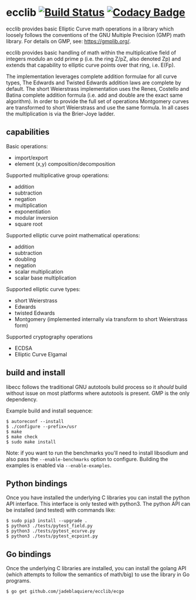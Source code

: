 # ecclib [![Build Status](https://travis-ci.org/jadeblaquiere/ecclib.svg?branch=master)](https://travis-ci.org/jadeblaquiere/ecclib) [![Codacy Badge](https://api.codacy.com/project/badge/Grade/007eab0568ae41049a1a9b94dfcce494)](https://www.codacy.com/app/jadeblaquiere/ecclib?utm_source=github.com&amp;utm_medium=referral&amp;utm_content=jadeblaquiere/ecclib&amp;utm_campaign=Badge_Grade)

ecclib provides basic Elliptic Curve math operations in a library which loosely
follows the conventions of the GNU Multiple Precision (GMP) math library. For
details on GMP, see: https://gmplib.org/.

ecclib provides basic handling of math within the multiplicative field of
integers modulo an odd prime p (i.e. the ring Z/pZ, also denoted Zp) and extends that
capability to elliptic curve points over that ring, i.e. E(Fp).

The implementation leverages complete addition formulae for all curve types, The Edwards
and Twisted Edwards addition laws are complete by default. The short Weierstrass
implementation uses the Renes, Costello and Batina complete addition formula (i.e.
add and double are the exact same algorithm). In order to provide the full set of
operations Montgomery curves are transformed to short Weierstrass and use the same
formula. In all cases the multiplication is via the Brier-Joye ladder.

## capabilities

Basic operations:
* import/export
* element (x,y) composition/decomposition

Supported multiplicative group operations:
* addition
* subtraction
* negation
* multiplication
* exponentiation
* modular inversion
* square root

Supported elliptic curve point mathematical operations:
* addition
* subtraction
* doubling
* negation
* scalar multiplication
* scalar base multiplication

Supported elliptic curve types:
* short Weierstrass
* Edwards
* twisted Edwards
* Montgomery (implemented internally via transform to short Weierstrass form)

Supported cryptography operations
* ECDSA
* Elliptic Curve Elgamal

## build and install

libecc follows the traditional GNU autotools build process so it _should_
build without issue on most platforms where autotools is present. GMP is the
only dependency. 

Example build and install sequence:

```
$ autoreconf --install
$ ./configure --prefix=/usr
$ make
$ make check
$ sudo make install
```

Note: if you want to run the benchmarks you'll need to install libsodium and
also pass the `--enable-benchmarks` option to configure. Building the examples
is enabled via `--enable-examples`. 

## Python bindings

Once you have installed the underlying C libraries you can install the python
API interface. This interface is only tested with python3. The python API can
be installed (and tested) with commands like:

```
$ sudo pip3 install --upgrade .
$ python3 ./tests/pytest_field.py
$ python3 ./tests/pytest_ecurve.py
$ python3 ./tests/pytest_ecpoint.py
```

## Go bindings

Once the underlying C libraries are installed, you can install the golang
API (which attempts to follow the semantics of math/big) to use the library in
Go programs.

```
$ go get github.com/jadeblaquiere/ecclib/ecgo
```